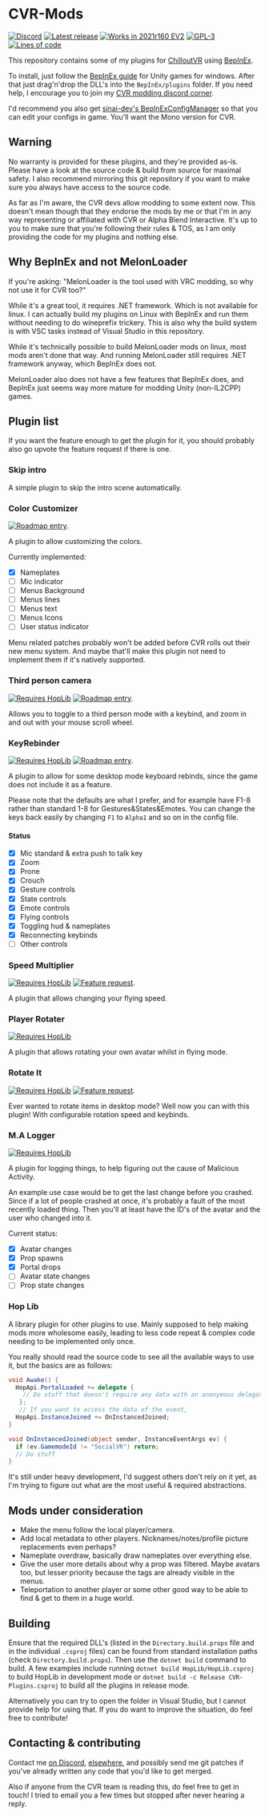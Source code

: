 # CVR-Mods

[![Discord](https://img.shields.io/discord/865118898889031690?label=discord&logo=discord&style=flat)](https://discord.gg/2WR6rGVzht)
[![Latest release](https://img.shields.io/badge/dynamic/json.svg?label=release&url=https://git.ljoonal.xyz/api/v1/repos/ljoonal/CVR-Mods/releases&query=$[0].tag_name&style=flat&logo=gitea)](https://cvr.ljoonal.xyz/releases)
[![Works in 2021r160 EV2](https://img.shields.io/badge/CVR-2021r160%20EV2-brightgreen?style=flat&logo=steam)](https://store.steampowered.com/app/661130/ChilloutVR/)
[![GPL-3](https://img.shields.io/badge/license-GPL--3-black?style=flat)](https://tldrlegal.com/license/gnu-general-public-license-v3-(gpl-3))
[![Lines of code](https://img.shields.io/tokei/lines/git.ljoonal.xyz/ljoonal/CVR-Mods?label=code%20lines&style=flat)](.)

This repository contains some of my plugins for [ChilloutVR](https://store.steampowered.com/app/661130/ChilloutVR/) using [BepInEx](https://github.com/BepInEx/BepInEx).

To install, just follow the [BepInEx guide](https://docs.bepinex.dev/articles/user_guide/installation/index.html) for Unity games for windows.
After that just drag'n'drop the DLL's into the `BepInEx/plugins` folder.
If you need help, I encourage you to join my [CVR modding discord corner](https://discord.gg/2WR6rGVzht).

I'd recommend you also get [sinai-dev's BepInExConfigManager](https://github.com/sinai-dev/BepInExConfigManager) so that you can edit your configs in game. You'll want the Mono version for CVR.

## Warning

No warranty is provided for these plugins, and they're provided as-is.
Please have a look at the source code & build from source for maximal safety.
I also recommend mirroring this git repository if you want to make sure you always have access to the source code.

As far as I'm aware, the CVR devs allow modding to some extent now.
This doesn't mean though that they endorse the mods by me or that I'm in any way representing or affiliated with CVR or Alpha Blend Interactive.
It's up to you to make sure that you're following their rules & TOS, as I am only providing the code for my plugins and nothing else.

## Why BepInEx and not MelonLoader

If you're asking: "MelonLoader is the tool used with VRC modding, so why not use it for CVR too?"

While it's a great tool, it requires .NET framework. Which is not available for linux.
I can actually build my plugins on Linux with BepInEx and run them without needing to do wineprefix trickery.
This is also why the build system is with VSC tasks instead of Visual Studio in this repository.

While it's technically possible to build MelonLoader mods on linux, most mods aren't done that way.
And running MelonLoader still requires .NET framework anyway, which BepInEx does not.

MelonLoader also does not have a few features that BepInEx does, and BepInEx just seems way more mature for modding Unity (non-IL2CPP) games.

## Plugin list

If you want the feature enough to get the plugin for it, you should probably also go upvote the feature request if there is one.

### Skip intro

A simple plugin to skip the intro scene automatically.

### Color Customizer

[![Roadmap entry](https://img.shields.io/badge/upstream-roadmap%20entry-pink?style=flat)](https://hub.abinteractive.net/roadmap/inspect?job=191).

A plugin to allow customizing the colors.

Currently implemented:

- [x] Nameplates
- [ ] Mic indicator
- [ ] Menus Background
- [ ] Menus lines
- [ ] Menus text
- [ ] Menus Icons
- [ ] User status indicator

Menu related patches probably won't be added before CVR rolls out their new menu system.
And maybe that'll make this plugin not need to implement them if it's natively supported.

### Third person camera

[![Requires HopLib](https://img.shields.io/badge/HopLib-Required-informational?style=flat)](https://cvr.ljoonal.xyz/releases)
[![Roadmap entry](https://img.shields.io/badge/upstream-roadmap%20entry-pink?style=flat)](https://hub.abinteractive.net/roadmap/inspect?job=198).

Allows you to toggle to a third person mode with a keybind, and zoom in and out with your mouse scroll wheel.

### KeyRebinder

[![Requires HopLib](https://img.shields.io/badge/HopLib-Required-informational?style=flat)](https://cvr.ljoonal.xyz/releases)
[![Roadmap entry](https://img.shields.io/badge/upstream-roadmap%20entry-pink?style=flat)](https://hub.abinteractive.net/roadmap/inspect?job=212).

A plugin to allow for some desktop mode keyboard rebinds, since the game does not include it as a feature.

Please note that the defaults are what I prefer, and for example have F1-8 rather than standard 1-8 for Gestures&States&Emotes. You can change the keys back easily by changing `F1` to `Alpha1` and so on in the config file.

#### Status

- [x] Mic standard & extra push to talk key
- [x] Zoom
- [x] Prone
- [x] Crouch
- [x] Gesture controls
- [x] State controls
- [x] Emote controls
- [x] Flying controls
- [x] Toggling hud & nameplates
- [x] Reconnecting keybinds
- [ ] Other controls

### Speed Multiplier

[![Requires HopLib](https://img.shields.io/badge/HopLib-Required-informational?style=flat)](https://cvr.ljoonal.xyz/releases)
[![Feature request](https://img.shields.io/badge/upstream-feature%20request-pink?style=flat)](https://forums.abinteractive.net/d/187-flight-speed-multiplier).

A plugin that allows changing your flying speed.

### Player Rotater

[![Requires HopLib](https://img.shields.io/badge/HopLib-Required-informational?style=flat)](https://cvr.ljoonal.xyz/releases)

A plugin that allows rotating your own avatar whilst in flying mode.

### Rotate It

[![Requires HopLib](https://img.shields.io/badge/HopLib-Required-informational?style=flat)](https://cvr.ljoonal.xyz/releases)
[![Feature request](https://img.shields.io/badge/upstream-feature%20request-pink?style=flat)](https://forums.abinteractive.net/d/97-object-rotation-in-desktop).

Ever wanted to rotate items in desktop mode? Well now you can with this plugin!
With configurable rotation speed and keybinds.

### M.A Logger

[![Requires HopLib](https://img.shields.io/badge/HopLib-Required-informational?style=flat)](https://cvr.ljoonal.xyz/releases)

A plugin for logging things, to help figuring out the cause of Malicious Activity.

An example use case would be to get the last change before you crashed.
Since if a lot of people crashed at once, it's probably a fault of the most recently loaded thing.
Then you'll at least have the ID's of the avatar and the user who changed into it.

Current status:

- [x] Avatar changes
- [x] Prop spawns
- [x] Portal drops
- [ ] Avatar state changes
- [ ] Prop state changes

### Hop Lib

A library plugin for other plugins to use.
Mainly supposed to help making mods more wholesome easily, leading to less code repeat & complex code needing to be implemented only once.

You really should read the source code to see all the available ways to use it, but the basics are as follows:

```csharp
void Awake() {
  HopApi.PortalLoaded += delegate {
    // Do stuff that doesn't require any data with an anonymous delegate.
   };
   // If you want to access the data of the event,
  HopApi.InstanceJoined += OnInstancedJoined;
}

void OnInstancedJoined(object sender, InstanceEventArgs ev) {
  if (ev.GamemodeId != "SocialVR") return;
  // Do stuff
}
```

It's still under heavy development, I'd suggest others don't rely on it yet, as I'm trying to figure out what are the most useful & required abstractions.

## Mods under consideration

- Make the menu follow the local player/camera.
- Add local metadata to other players. Nicknames/notes/profile picture replacements even perhaps?
- Nameplate overdraw, basically draw nameplates over everything else.
- Give the user more details about why a prop was filtered. Maybe avatars too, but lesser priority because the tags are already visible in the menus.
- Teleportation to another player or some other good way to be able to find & get to them in a huge world.

## Building

Ensure that the required DLL's (listed in the `Directory.build.props` file and in the individual `.csproj` files) can be found from standard installation paths (check `Directory.build.props`).
Then use the `dotnet build` command to build.
A few examples include running `dotnet build HopLib/HopLib.csproj` to build HopLib in development mode or `dotnet build -c Release CVR-Plugins.csproj` to build all the plugins in release mode.

Alternatively you can try to open the folder in Visual Studio, but I cannot provide help for using that.
If you do want to improve the situation, do feel free to contribute!

## Contacting & contributing

Contact me [on Discord](https://discord.gg/2WR6rGVzht), [elsewhere](https://ljoonal.xyz/contact), and possibly send me git patches if you've already written any code that you'd like to get merged.

Also if anyone from the CVR team is reading this, do feel free to get in touch! I tried to email you a few times but stopped after never hearing a reply.
